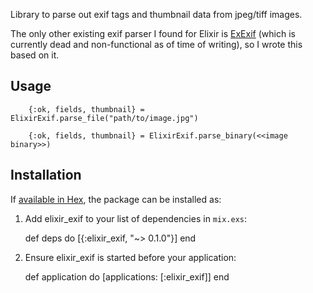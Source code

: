 
Library to parse out exif tags and thumbnail data from jpeg/tiff images.

The only other existing exif parser I found for Elixir is [ExExif](https://github.com/pragdave/exexif) (which is currently dead and non-functional as of time of writing), so I wrote this based on it.

## Usage

        {:ok, fields, thumbnail} = ElixirExif.parse_file("path/to/image.jpg")

        {:ok, fields, thumbnail} = ElixirExif.parse_binary(<<image binary>>)

## Installation

If [available in Hex](https://hex.pm/docs/publish), the package can be installed as:

  1. Add elixir_exif to your list of dependencies in `mix.exs`:

        def deps do
          [{:elixir_exif, "~> 0.1.0"}]
        end

  2. Ensure elixir_exif is started before your application:

        def application do
          [applications: [:elixir_exif]]
        end
